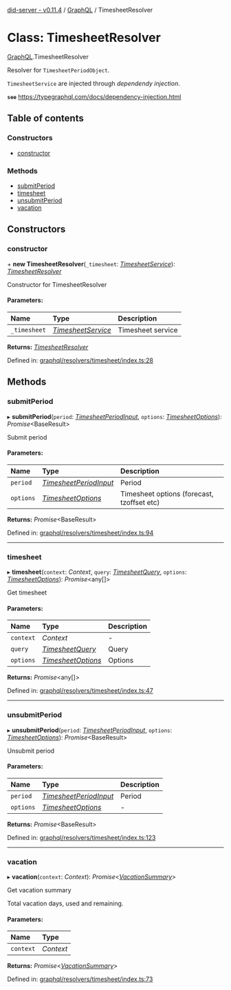[did-server - v0.11.4](../README.md) / [GraphQL](../modules/graphql.md) / TimesheetResolver

# Class: TimesheetResolver

[GraphQL](../modules/graphql.md).TimesheetResolver

Resolver for `TimesheetPeriodObject`.

`TimesheetService` are injected through
_dependendy injection_.

**`see`** https://typegraphql.com/docs/dependency-injection.html

## Table of contents

### Constructors

- [constructor](graphql.timesheetresolver.md#constructor)

### Methods

- [submitPeriod](graphql.timesheetresolver.md#submitperiod)
- [timesheet](graphql.timesheetresolver.md#timesheet)
- [unsubmitPeriod](graphql.timesheetresolver.md#unsubmitperiod)
- [vacation](graphql.timesheetresolver.md#vacation)

## Constructors

### constructor

\+ **new TimesheetResolver**(`_timesheet`: [*TimesheetService*](services.timesheetservice.md)): [*TimesheetResolver*](graphql.timesheetresolver.md)

Constructor for TimesheetResolver

#### Parameters:

Name | Type | Description |
:------ | :------ | :------ |
`_timesheet` | [*TimesheetService*](services.timesheetservice.md) | Timesheet service    |

**Returns:** [*TimesheetResolver*](graphql.timesheetresolver.md)

Defined in: [graphql/resolvers/timesheet/index.ts:28](https://github.com/Puzzlepart/did/blob/dev/server/graphql/resolvers/timesheet/index.ts#L28)

## Methods

### submitPeriod

▸ **submitPeriod**(`period`: [*TimesheetPeriodInput*](graphql.timesheetperiodinput.md), `options`: [*TimesheetOptions*](graphql.timesheetoptions.md)): *Promise*<BaseResult\>

Submit period

#### Parameters:

Name | Type | Description |
:------ | :------ | :------ |
`period` | [*TimesheetPeriodInput*](graphql.timesheetperiodinput.md) | Period   |
`options` | [*TimesheetOptions*](graphql.timesheetoptions.md) | Timesheet options (forecast, tzoffset etc)    |

**Returns:** *Promise*<BaseResult\>

Defined in: [graphql/resolvers/timesheet/index.ts:94](https://github.com/Puzzlepart/did/blob/dev/server/graphql/resolvers/timesheet/index.ts#L94)

___

### timesheet

▸ **timesheet**(`context`: *Context*, `query`: [*TimesheetQuery*](graphql.timesheetquery.md), `options`: [*TimesheetOptions*](graphql.timesheetoptions.md)): *Promise*<any[]\>

Get timesheet

#### Parameters:

Name | Type | Description |
:------ | :------ | :------ |
`context` | *Context* | - |
`query` | [*TimesheetQuery*](graphql.timesheetquery.md) | Query   |
`options` | [*TimesheetOptions*](graphql.timesheetoptions.md) | Options    |

**Returns:** *Promise*<any[]\>

Defined in: [graphql/resolvers/timesheet/index.ts:47](https://github.com/Puzzlepart/did/blob/dev/server/graphql/resolvers/timesheet/index.ts#L47)

___

### unsubmitPeriod

▸ **unsubmitPeriod**(`period`: [*TimesheetPeriodInput*](graphql.timesheetperiodinput.md), `options`: [*TimesheetOptions*](graphql.timesheetoptions.md)): *Promise*<BaseResult\>

Unsubmit period

#### Parameters:

Name | Type | Description |
:------ | :------ | :------ |
`period` | [*TimesheetPeriodInput*](graphql.timesheetperiodinput.md) | Period   |
`options` | [*TimesheetOptions*](graphql.timesheetoptions.md) | - |

**Returns:** *Promise*<BaseResult\>

Defined in: [graphql/resolvers/timesheet/index.ts:123](https://github.com/Puzzlepart/did/blob/dev/server/graphql/resolvers/timesheet/index.ts#L123)

___

### vacation

▸ **vacation**(`context`: *Context*): *Promise*<[*VacationSummary*](graphql.vacationsummary.md)\>

Get vacation summary

Total vacation days, used and remaining.

#### Parameters:

Name | Type |
:------ | :------ |
`context` | *Context* |

**Returns:** *Promise*<[*VacationSummary*](graphql.vacationsummary.md)\>

Defined in: [graphql/resolvers/timesheet/index.ts:73](https://github.com/Puzzlepart/did/blob/dev/server/graphql/resolvers/timesheet/index.ts#L73)

